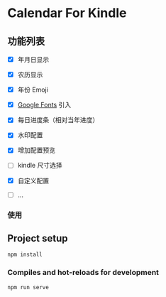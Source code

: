 
# Calendar For Kindle
## 功能列表

- [x] 年月日显示
- [x] 农历显示
- [x] 年份 Emoji
- [x] [Google Fonts](https://fonts.google.com/) 引入
- [x] 每日进度条（相对当年进度）
- [x] 水印配置
- [x] 增加配置预览
- [ ] kindle 尺寸选择
- [x] 自定义配置
- [ ] ...


### 使用 

## Project setup
```
npm install
```

### Compiles and hot-reloads for development
```
npm run serve
```